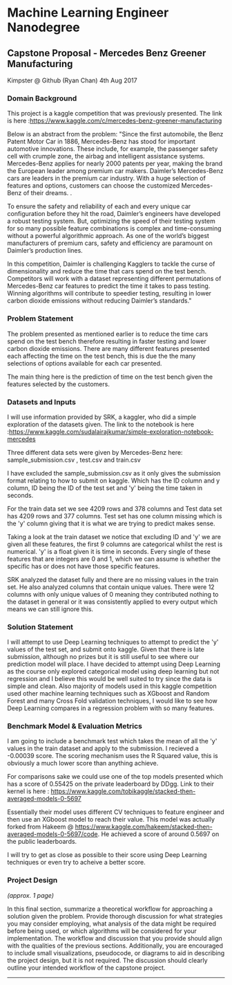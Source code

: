 # Machine Learning Engineer Nanodegree
## Capstone Proposal - Mercedes Benz Greener Manufacturing

Kimpster @ Github (Ryan Chan)
4th Aug 2017


### Domain Background

This project is a kaggle competition that was previously presented. The link is here :https://www.kaggle.com/c/mercedes-benz-greener-manufacturing

Below is an abstract from the problem:
"Since the first automobile, the Benz Patent Motor Car in 1886, Mercedes-Benz has stood for important automotive innovations. These include, for example, the passenger safety cell with crumple zone, the airbag and intelligent assistance systems. Mercedes-Benz applies for nearly 2000 patents per year, making the brand the European leader among premium car makers. Daimler’s Mercedes-Benz cars are leaders in the premium car industry. With a huge selection of features and options, customers can choose the customized Mercedes-Benz of their dreams. .

To ensure the safety and reliability of each and every unique car configuration before they hit the road, Daimler’s engineers have developed a robust testing system. But, optimizing the speed of their testing system for so many possible feature combinations is complex and time-consuming without a powerful algorithmic approach. As one of the world’s biggest manufacturers of premium cars, safety and efficiency are paramount on Daimler’s production lines.

In this competition, Daimler is challenging Kagglers to tackle the curse of dimensionality and reduce the time that cars spend on the test bench. Competitors will work with a dataset representing different permutations of Mercedes-Benz car features to predict the time it takes to pass testing. Winning algorithms will contribute to speedier testing, resulting in lower carbon dioxide emissions without reducing Daimler’s standards."


### Problem Statement
The problem presented as mentioned earlier is to reduce the time cars spend on the test bench therefore resulting in faster testing and lower carbon dioxide emissions. There are many different features presented each affecting the time on the test bench, this is due the the many selections of options available for each car presented.

The main thing here is the prediction of time on the test bench given the features selected by the customers.


### Datasets and Inputs

I will use information provided by SRK, a kaggler, who did a simple exploration of the datasets given. The link to the notebook is here :https://www.kaggle.com/sudalairajkumar/simple-exploration-notebook-mercedes

Three different data sets were given by Mercedes-Benz here: sample_submission.csv , test.csv and train.csv

I have excluded the sample_submission.csv as it only gives the submission format relating to how to submit on kaggle. Which has the ID column and y column, ID being the ID of the test set and 'y' being the time taken in seconds.

For the train data set we see 4209 rows and 378 columns and Test data set has 4209 rows and 377 columns.
Test set has one column missing which is the 'y' column giving that it is what we are trying to predict makes sense.

Taking a look at the train dataset we notice that excluding ID and 'y' we are given all these features, the first 9 columns are categorical whilst the rest is numerical. 'y' is a float given it is time in seconds. Every single of these features that are integers are 0 and 1, which we can assume is whether the specific has or does not have those specific features.

SRK analyzed the dataset fully and there are no missing values in the train set. He also analyzed columns that contain unique values. There were 12 columns with only unique values of 0 meaning they contributed nothing to the dataset in general or it was consistently applied to every output which means we can still ignore this.



### Solution Statement
I will attempt to use Deep Learning techniques to attempt to predict the 'y' values of the test set, and submit onto kaggle. Given that there is late submission, although no prizes but it is still useful to see where our prediction model will place. I have decided to attempt using Deep Learning as the course only explored categorical model using deep learning but not regression and I believe this would be well suited to try since the data is simple and clean. Also majority of models used in this kaggle competition used other machine learning techniques such as XGboost and Random Forest and many Cross Fold validation techniques, I would like to see how Deep Learning compares in a regression problem with so many features.


### Benchmark Model & Evaluation Metrics
I am going to include a benchmark test which takes the mean of all the 'y' values in the train dataset and apply to the submission. I recieved a -0.00039 score. The scoring mechanism uses the R Squared value, this is obviously a much lower score than anything achieve.

For comparisons sake we could use one of the top models presented which has a score of 0.55425 on the private leaderboard by DDgg. Link to their kernel is here : https://www.kaggle.com/tobikaggle/stacked-then-averaged-models-0-5697

Essentially their model uses different CV techniques to feature engineer and then use an XGboost model to reach their value. This model was actually forked from Hakeem @ https://www.kaggle.com/hakeem/stacked-then-averaged-models-0-5697/code. He achieved a score of around 0.5697 on the public leaderboards.

I will try to get as close as possible to their score using Deep Learning techniques or even try to acheive a better score.



### Project Design
_(approx. 1 page)_

In this final section, summarize a theoretical workflow for approaching a solution given the problem. Provide thorough discussion for what strategies you may consider employing, what analysis of the data might be required before being used, or which algorithms will be considered for your implementation. The workflow and discussion that you provide should align with the qualities of the previous sections. Additionally, you are encouraged to include small visualizations, pseudocode, or diagrams to aid in describing the project design, but it is not required. The discussion should clearly outline your intended workflow of the capstone project.

-----------
